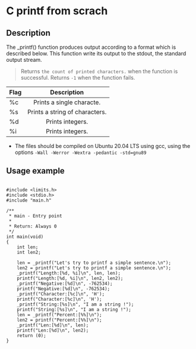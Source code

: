 # C printf from scrach

## Description
The _printf() function produces output according to a format which is described
below. This function write its output to the stdout, the standard output stream.
> Returns `the count of printed characters.` when the function is successful.
> Returns `-1` when the function fails.

| Flag        | Description                   |
| ----------- | :---------------------------: |
| %c          | Prints a single characte.     |
| %s          | Prints a string of characters.|
| %d          | Prints integers.              |
| %i          | Prints integers.              |

+ The files should be compiled on Ubuntu 20.04 LTS using gcc, using the options `-Wall -Werror -Wextra -pedantic -std=gnu89`

## Usage example

```

#include <limits.h>
#include <stdio.h>
#include "main.h"

/**
 * main - Entry point
 *
 * Return: Always 0
 */
int main(void)
{
	int len;
	int len2;

	len = _printf("Let's try to printf a simple sentence.\n");
	len2 = printf("Let's try to printf a simple sentence.\n");
	_printf("Length:[%d, %i]\n", len, len);
	printf("Length:[%d, %i]\n", len2, len2);
	_printf("Negative:[%d]\n", -762534);
	printf("Negative:[%d]\n", -762534);
	_printf("Character:[%c]\n", 'H');
	printf("Character:[%c]\n", 'H');
	_printf("String:[%s]\n", "I am a string !");
	printf("String:[%s]\n", "I am a string !");
	len = _printf("Percent:[%%]\n");
	len2 = printf("Percent:[%%]\n");
	_printf("Len:[%d]\n", len);
	printf("Len:[%d]\n", len2);
	return (0);
}

```
